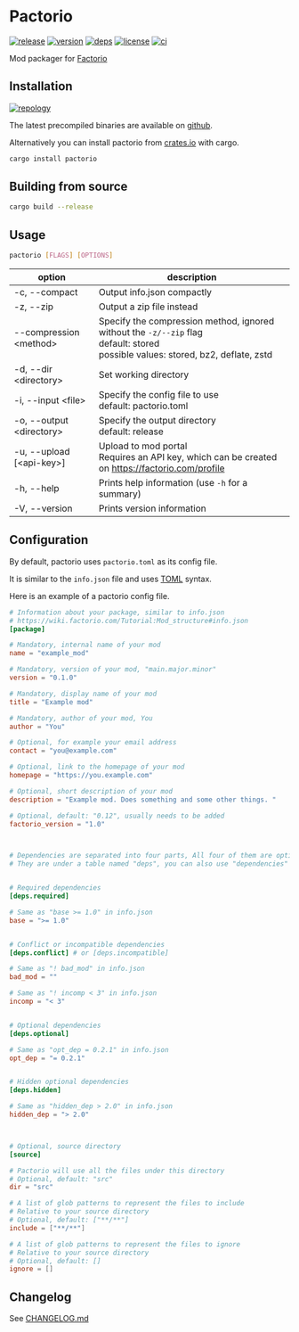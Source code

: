 # Pactorio

[![release](https://img.shields.io/github/v/release/figsoda/pactorio?logo=github&style=flat-square)](https://github.com/figsoda/pactorio/releases)
[![version](https://img.shields.io/crates/v/pactorio?logo=rust&style=flat-square)][crate]
[![deps](https://deps.rs/repo/github/figsoda/pactorio/status.svg?style=flat-square&compact=true)](https://deps.rs/repo/github/figsoda/pactorio)
[![license](https://img.shields.io/badge/license-MPL--2.0-blue?style=flat-square)](https://www.mozilla.org/en-US/MPL/2.0)
[![ci](https://img.shields.io/github/workflow/status/figsoda/pactorio/ci?label=ci&logo=github-actions&style=flat-square)](https://github.com/figsoda/pactorio/actions?query=workflow:ci)

Mod packager for [Factorio](https://factorio.com)


## Installation

[![repology](https://repology.org/badge/vertical-allrepos/pactorio.svg)](https://repology.org/project/pactorio/versions)

The latest precompiled binaries are available on [github](https://github.com/figsoda/pactorio/releases/latest).

Alternatively you can install pactorio from [crates.io][crate] with cargo.

```sh
cargo install pactorio
```


## Building from source

```sh
cargo build --release
```


## Usage

```sh
pactorio [FLAGS] [OPTIONS]
```

option | description
-|-
-c, --compact | Output info.json compactly
-z, --zip | Output a zip file instead
--compression \<method> | Specify the compression method, ignored without the `-z/--zip` flag <br /> default: stored <br /> possible values: stored, bz2, deflate, zstd
-d, --dir \<directory> | Set working directory
-i, --input \<file> | Specify the config file to use <br /> default: pactorio.toml
-o, --output \<directory> | Specify the output directory <br /> default: release
-u, --upload [\<api-key>] | Upload to mod portal <br /> Requires an API key, which can be created on <https://factorio.com/profile>
-h, --help | Prints help information (use `-h` for a summary)
-V, --version | Prints version information


## Configuration

By default, pactorio uses `pactorio.toml` as its config file.

It is similar to the `info.json` file and uses [TOML](https://toml.io) syntax.

Here is an example of a pactorio config file.

```toml
# Information about your package, similar to info.json
# https://wiki.factorio.com/Tutorial:Mod_structure#info.json
[package]

# Mandatory, internal name of your mod
name = "example_mod"

# Mandatory, version of your mod, "main.major.minor"
version = "0.1.0"

# Mandatory, display name of your mod
title = "Example mod"

# Mandatory, author of your mod, You
author = "You"

# Optional, for example your email address
contact = "you@example.com"

# Optional, link to the homepage of your mod
homepage = "https://you.example.com"

# Optional, short description of your mod
description = "Example mod. Does something and some other things. "

# Optional, default: "0.12", usually needs to be added
factorio_version = "1.0"



# Dependencies are separated into four parts, All four of them are optional
# They are under a table named "deps", you can also use "dependencies"


# Required dependencies
[deps.required]

# Same as "base >= 1.0" in info.json
base = ">= 1.0"


# Conflict or incompatible dependencies
[deps.conflict] # or [deps.incompatible]

# Same as "! bad_mod" in info.json
bad_mod = ""

# Same as "! incomp < 3" in info.json
incomp = "< 3"


# Optional dependencies
[deps.optional]

# Same as "opt_dep = 0.2.1" in info.json
opt_dep = "= 0.2.1"


# Hidden optional dependencies
[deps.hidden]

# Same as "hidden_dep > 2.0" in info.json
hidden_dep = "> 2.0"



# Optional, source directory
[source]

# Pactorio will use all the files under this directory
# Optional, default: "src"
dir = "src"

# A list of glob patterns to represent the files to include
# Relative to your source directory
# Optional, default: ["**/**"]
include = ["**/**"]

# A list of glob patterns to represent the files to ignore
# Relative to your source directory
# Optional, default: []
ignore = []
```


## Changelog

See [CHANGELOG.md](CHANGELOG.md)


[crate]: https://crates.io/crates/pactorio
